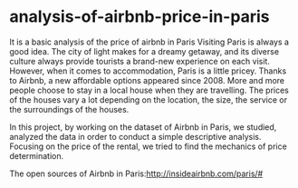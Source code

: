 # analysis-of-airbnb-price-in-paris
It is a basic analysis of the price of airbnb in Paris 
Visiting Paris is always a good idea. The city of light makes for a dreamy getaway, and its diverse culture always provide tourists a brand-new experience on each visit. However, when it comes to accommodation, Paris is a little pricey. Thanks to Airbnb, a new affordable options appeared since 2008. More and more people choose to stay in a local house when they are travelling. The prices of the houses vary a lot depending on the location, the size, the service or the surroundings of the houses.

In this project, by working on the dataset of Airbnb in Paris, we studied, analyzed the data in order to conduct a simple descriptive analysis. Focusing on the price of the rental, we tried to find the mechanics of price determination.

The open sources of Airbnb in Paris:http://insideairbnb.com/paris/#
